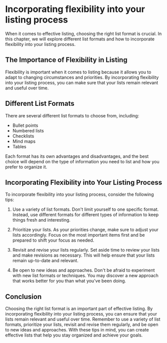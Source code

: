 Incorporating flexibility into your listing process
==============================================================================================

When it comes to effective listing, choosing the right list format is crucial. In this chapter, we will explore different list formats and how to incorporate flexibility into your listing process.

The Importance of Flexibility in Listing
----------------------------------------

Flexibility is important when it comes to listing because it allows you to adapt to changing circumstances and priorities. By incorporating flexibility into your listing process, you can make sure that your lists remain relevant and useful over time.

Different List Formats
----------------------

There are several different list formats to choose from, including:

* Bullet points
* Numbered lists
* Checklists
* Mind maps
* Tables

Each format has its own advantages and disadvantages, and the best choice will depend on the type of information you need to list and how you prefer to organize it.

Incorporating Flexibility into Your Listing Process
---------------------------------------------------

To incorporate flexibility into your listing process, consider the following tips:

1. Use a variety of list formats. Don't limit yourself to one specific format. Instead, use different formats for different types of information to keep things fresh and interesting.

2. Prioritize your lists. As your priorities change, make sure to adjust your lists accordingly. Focus on the most important items first and be prepared to shift your focus as needed.

3. Revisit and revise your lists regularly. Set aside time to review your lists and make revisions as necessary. This will help ensure that your lists remain up-to-date and relevant.

4. Be open to new ideas and approaches. Don't be afraid to experiment with new list formats or techniques. You may discover a new approach that works better for you than what you've been doing.

Conclusion
----------

Choosing the right list format is an important part of effective listing. By incorporating flexibility into your listing process, you can ensure that your lists remain relevant and useful over time. Remember to use a variety of list formats, prioritize your lists, revisit and revise them regularly, and be open to new ideas and approaches. With these tips in mind, you can create effective lists that help you stay organized and achieve your goals.
